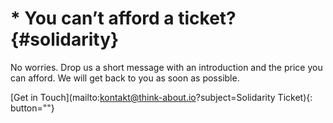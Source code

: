 # &#42; You can’t afford a ticket? {#solidarity}

No worries. Drop us a short message with an introduction
and the price you can afford.
We will get back to you as soon as possible.

[Get in Touch](mailto:kontakt@think-about.io?subject=Solidarity Ticket){: button=""}
